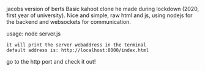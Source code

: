 jacobs version of berts Basic kahoot clone he made during lockdown (2020, first year of university). Nice and simple, raw html and js, using nodejs for the backend and websockets for communication.

usage:
	node server.js

	it will print the server webaddress in the terminal
	default address is:	http://localhost:8000/index.html

go to the http port and check it out!
